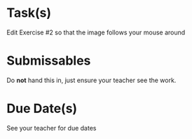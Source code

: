 # Task(s)
Edit Exercise #2 so that the image follows your mouse around

# Submissables
Do **not** hand this in, just ensure your teacher see the work.

# Due Date(s)
See your teacher for due dates
